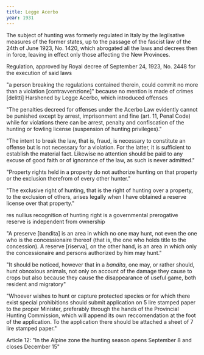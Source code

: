 ```yaml
---
title: Legge Acerbo
year: 1931
---
```


The subject of hunting was formerly regulated in Italy by the legilsative measures of the former states, up to the passage of the fascist law of the 24th of June 1923, No. 1420, which abrogated all the laws and decrees then in force, leaving in effect only those affecting the New Provinces.

Regulation, approved by Royal decree of September 24, 1923, No. 2448 for the execution of said laws

"a person breaking the regulations contained therein, could commit no more than a violation \[contravvenzione\]" because no mention is made of crimes \[delitti\]
Harshened by Legge Acerbo, which introduced offenses

"The penalties decreed for offenses under the Acerbo Law evidently cannot be punished except by arrest, imprisonment and fine (art. 11, Penal Code) while for violations there can be arrest, penalty and confiscation of the hunting or fowling license (suspension of hunting privileges)."

"The intent to break the law, that is, fraud, is necessary to constitute an offense but is not necessary for a violation. For the latter, it is sufficient to establish the material fact. Likewise no attention should be paid to any excuse of good faith or of ignorance of the law, as such is never admitted."

"Property rights held in a property do not authorize hunting on that property or the exclusion therefrom of every other hunter."

"The exclusive right of hunting, that is the right of hunting over a property, to the exclusion of others, arises legally when I have obtained a reserve license over that property."

res nullius
recognition of hunting right is a governmental prerogative
reserve is independent from ownership

"A preserve \[bandita\] is an area in which no one may hunt, not even the one who is the concessionaire thereof (that is, the one who holds title to the concession). A reserve \[riserva\], on the other hand, is an area in which only the concessionaire and persons authorized by him may hunt."

"It should be noticed, however that in a _bandita_, one may, or rather should, hunt obnoxious animals, not only on account of the damage they cause to crops but also because they cause the disappearance of useful game, both resident and migratory"

"Whoever wishes to hunt or capture protected species or for which there exist special prohibitions should submit application on 5 lire stamped paper to the proper Minister, preferably through the hands of the Provincial Hunting Commission, which will append its own reccomendation at the foot of the application. To the application there should be attached a sheet of 7 lire stamped paper."

Article 12: "In the Alpine zone the hunting season opens September 8 and closes December 15"

